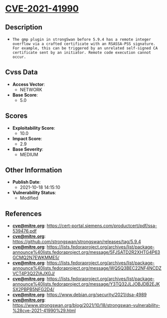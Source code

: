 
# [CVE-2021-41990](https://cve.mitre.org/cgi-bin/cvename.cgi?name=CVE-2021-41990)

## Description

- `The gmp plugin in strongSwan before 5.9.4 has a remote integer overflow via a crafted certificate with an RSASSA-PSS signature. For example, this can be triggered by an unrelated self-signed CA certificate sent by an initiator. Remote code execution cannot occur.`

## Cvss Data

- **Access Vector**:
  - NETWORK
- **Base Score**:
  - 5.0

## Scores

- **Exploitability Score**:
  - 10.0
- **Impact Score**:
  - 2.9
- **Base Severity**:
  - MEDIUM

## Other Information

- **Publish Date**:
  - 2021-10-18 14:15:10
- **Vulnerability Status**:
  - Modified

## References

- **cve@mitre.org**: https://cert-portal.siemens.com/productcert/pdf/ssa-539476.pdf
- **cve@mitre.org**: https://github.com/strongswan/strongswan/releases/tag/5.9.4
- **cve@mitre.org**: https://lists.fedoraproject.org/archives/list/package-announce%40lists.fedoraproject.org/message/5FJSATD2R2XHTG4P63GCMQ2N7EWKMME5/
- **cve@mitre.org**: https://lists.fedoraproject.org/archives/list/package-announce%40lists.fedoraproject.org/message/WQSQ3BEC22NF4NCDZVCT4P3Q2ZIAJXGJ/
- **cve@mitre.org**: https://lists.fedoraproject.org/archives/list/package-announce%40lists.fedoraproject.org/message/Y3TQ32JLJOBJDB2EJKSX2PBPB5NFG2D4/
- **cve@mitre.org**: https://www.debian.org/security/2021/dsa-4989
- **cve@mitre.org**: https://www.strongswan.org/blog/2021/10/18/strongswan-vulnerability-%28cve-2021-41990%29.html
